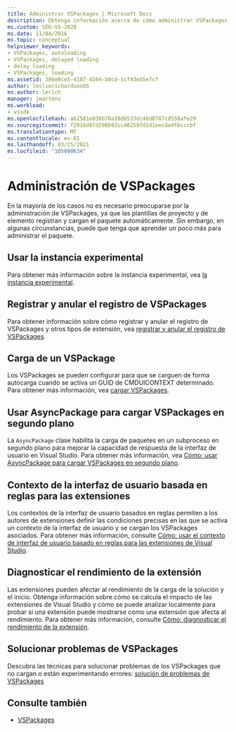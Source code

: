 ```yaml
---
title: Administrar VSPackages | Microsoft Docs
description: Obtenga información acerca de cómo administrar VSPackages, para saber cuándo puede utilizar simplemente la administración predeterminada de VSPackage proporcionada por Visual Studio y cómo y cuándo personalizarla.
ms.custom: SEO-VS-2020
ms.date: 11/04/2016
ms.topic: conceptual
helpviewer_keywords:
- VSPackages, autoloading
- VSPackages, delayed loading
- delay loading
- VSPackages, loading
ms.assetid: 386e0ce5-4107-4164-b0cd-1cf43eb5e7cf
author: leslierichardson95
ms.author: lerich
manager: jmartens
ms.workload:
- vssdk
ms.openlocfilehash: a62581e036b70a10db533dc46d0787cd558afe29
ms.sourcegitcommit: f2916d8fd296b92cc402597d1d1eecda4f6cccbf
ms.translationtype: MT
ms.contentlocale: es-ES
ms.lasthandoff: 03/25/2021
ms.locfileid: "105090634"
---
```

# <a name="manage-vspackages"></a>Administración de VSPackages
En la mayoría de los casos no es necesario preocuparse por la administración de VSPackages, ya que las plantillas de proyecto y de elemento registran y cargan el paquete automáticamente. Sin embargo, en algunas circunstancias, puede que tenga que aprender un poco más para administrar el paquete.

## <a name="use-the-experimental-instance"></a>Usar la instancia experimental
 Para obtener más información sobre la instancia experimental, vea [la instancia experimental](../extensibility/the-experimental-instance.md).

## <a name="register-and-unregister-vspackages"></a>Registrar y anular el registro de VSPackages
 Para obtener información sobre cómo registrar y anular el registro de VSPackages y otros tipos de extensión, vea [registrar y anular el registro de VSPackages](../extensibility/registering-and-unregistering-vspackages.md).

## <a name="load-a-vspackage"></a>Carga de un VSPackage
 Los VSPackages se pueden configurar para que se carguen de forma autocarga cuando se activa un GUID de CMDUICONTEXT determinado. Para obtener más información, vea [cargar VSPackages](../extensibility/loading-vspackages.md).

## <a name="use-asyncpackage-to-load-vspackages-in-the-background"></a>Usar AsyncPackage para cargar VSPackages en segundo plano
 La `AsyncPackage` clase habilita la carga de paquetes en un subproceso en segundo plano para mejorar la capacidad de respuesta de la interfaz de usuario en Visual Studio. Para obtener más información, vea [Cómo: usar AsyncPackage para cargar VSPackages en segundo plano](../extensibility/how-to-use-asyncpackage-to-load-vspackages-in-the-background.md).

## <a name="rule-based-ui-context-for-extensions"></a>Contexto de la interfaz de usuario basada en reglas para las extensiones
 Los contextos de la interfaz de usuario basados en reglas permiten a los autores de extensiones definir las condiciones precisas en las que se activa un contexto de la interfaz de usuario y se cargan los VSPackages asociados. Para obtener más información, consulte [Cómo: usar el contexto de interfaz de usuario basado en reglas para las extensiones de Visual Studio](../extensibility/how-to-use-rule-based-ui-context-for-visual-studio-extensions.md).

## <a name="diagnose-extension-performance"></a>Diagnosticar el rendimiento de la extensión
Las extensiones pueden afectar al rendimiento de la carga de la solución y el inicio. Obtenga información sobre cómo se calcula el impacto de las extensiones de Visual Studio y cómo se puede analizar localmente para probar si una extensión puede mostrarse como una extensión que afecta al rendimiento. Para obtener más información, consulte [Cómo: diagnosticar el rendimiento de la extensión](how-to-diagnose-extension-performance.md).

## <a name="troubleshoot-vspackages"></a>Solucionar problemas de VSPackages
 Descubra las técnicas para solucionar problemas de los VSPackages que no cargan o están experimentando errores: [solución de problemas de VSPackages](../extensibility/troubleshooting-vspackages.md)

## <a name="see-also"></a>Consulte también
- [VSPackages](../extensibility/internals/vspackages.md)
